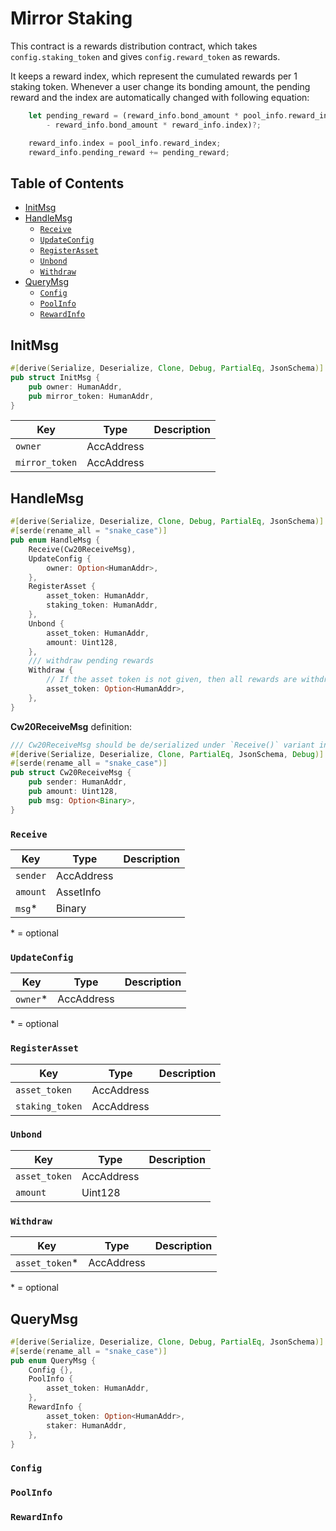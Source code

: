 # Mirror Staking <!-- omit in toc -->

This contract is a rewards distribution contract, which takes `config.staking_token` and gives `config.reward_token` as rewards.

It keeps a reward index, which represent the cumulated rewards per 1 staking token. Whenever a user change its bonding amount, the pending reward and the index are automatically changed with following equation:

```rust
    let pending_reward = (reward_info.bond_amount * pool_info.reward_index
        - reward_info.bond_amount * reward_info.index)?;

    reward_info.index = pool_info.reward_index;
    reward_info.pending_reward += pending_reward;
```

## Table of Contents <!-- omit in toc -->

- [InitMsg](#initmsg)
- [HandleMsg](#handlemsg)
  - [`Receive`](#receive)
  - [`UpdateConfig`](#updateconfig)
  - [`RegisterAsset`](#registerasset)
  - [`Unbond`](#unbond)
  - [`Withdraw`](#withdraw)
- [QueryMsg](#querymsg)
  - [`Config`](#config)
  - [`PoolInfo`](#poolinfo)
  - [`RewardInfo`](#rewardinfo)

## InitMsg

```rust
#[derive(Serialize, Deserialize, Clone, Debug, PartialEq, JsonSchema)]
pub struct InitMsg {
    pub owner: HumanAddr,
    pub mirror_token: HumanAddr,
}
```

| Key            | Type       | Description |
| -------------- | ---------- | ----------- |
| `owner`        | AccAddress |             |
| `mirror_token` | AccAddress |             |

## HandleMsg

```rust
#[derive(Serialize, Deserialize, Clone, Debug, PartialEq, JsonSchema)]
#[serde(rename_all = "snake_case")]
pub enum HandleMsg {
    Receive(Cw20ReceiveMsg),
    UpdateConfig {
        owner: Option<HumanAddr>,
    },
    RegisterAsset {
        asset_token: HumanAddr,
        staking_token: HumanAddr,
    },
    Unbond {
        asset_token: HumanAddr,
        amount: Uint128,
    },
    /// withdraw pending rewards
    Withdraw {
        // If the asset token is not given, then all rewards are withdrawn
        asset_token: Option<HumanAddr>,
    },
}
```

**Cw20ReceiveMsg** definition:

```rust
/// Cw20ReceiveMsg should be de/serialized under `Receive()` variant in a HandleMsg
#[derive(Serialize, Deserialize, Clone, PartialEq, JsonSchema, Debug)]
#[serde(rename_all = "snake_case")]
pub struct Cw20ReceiveMsg {
    pub sender: HumanAddr,
    pub amount: Uint128,
    pub msg: Option<Binary>,
}
```

### `Receive`

| Key      | Type       | Description |
| -------- | ---------- | ----------- |
| `sender` | AccAddress |             |
| `amount` | AssetInfo  |             |
| `msg`\*  | Binary     |             |

\* = optional

### `UpdateConfig`

| Key       | Type       | Description |
| --------- | ---------- | ----------- |
| `owner`\* | AccAddress |             |

\* = optional

### `RegisterAsset`

| Key             | Type       | Description |
| --------------- | ---------- | ----------- |
| `asset_token`   | AccAddress |             |
| `staking_token` | AccAddress |             |

### `Unbond`

| Key           | Type       | Description |
| ------------- | ---------- | ----------- |
| `asset_token` | AccAddress |             |
| `amount`      | Uint128    |             |

### `Withdraw`

| Key             | Type       | Description |
| --------------- | ---------- | ----------- |
| `asset_token`\* | AccAddress |             |

\* = optional

## QueryMsg

```rust
#[derive(Serialize, Deserialize, Clone, Debug, PartialEq, JsonSchema)]
#[serde(rename_all = "snake_case")]
pub enum QueryMsg {
    Config {},
    PoolInfo {
        asset_token: HumanAddr,
    },
    RewardInfo {
        asset_token: Option<HumanAddr>,
        staker: HumanAddr,
    },
}
```

### `Config`

### `PoolInfo`

### `RewardInfo`
